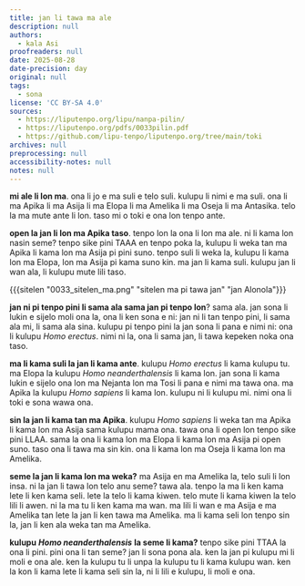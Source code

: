 ```yaml
---
title: jan li tawa ma ale
description: null
authors:
  - kala Asi
proofreaders: null
date: 2025-08-28
date-precision: day
original: null
tags:
  - sona
license: 'CC BY-SA 4.0'
sources:
  - https://liputenpo.org/lipu/nanpa-pilin/
  - https://liputenpo.org/pdfs/0033pilin.pdf
  - https://github.com/lipu-tenpo/liputenpo.org/tree/main/toki
archives: null
preprocessing: null
accessibility-notes: null
notes: null
---
```


**mi ale li lon ma**. ona li jo e ma suli e telo suli. kulupu li nimi e ma suli. ona li ma Apika li ma Asija li ma Elopa li ma Amelika li ma Oseja li ma Antasika. telo la ma mute ante li lon. taso mi o toki e ona lon tenpo ante.

**open la jan li lon ma Apika taso**. tenpo lon la ona li lon ma ale. ni li kama lon nasin seme? tenpo sike pini TAAA en tenpo poka la, kulupu li weka tan ma Apika li kama lon ma Asija pi pini suno. tenpo suli li weka la, kulupu li kama lon ma Elopa, lon ma Asija pi kama suno kin. ma jan li kama suli. kulupu jan li wan ala, li kulupu mute lili taso.

{{{sitelen "0033_sitelen_ma.png" "sitelen ma pi tawa jan" "jan Alonola"}}}

**jan ni pi tenpo pini li sama ala sama jan pi tenpo lon**? sama ala. jan sona li lukin e sijelo moli ona la, ona li ken sona e ni: jan ni li tan tenpo pini, li sama ala mi, li sama ala sina. kulupu pi tenpo pini la jan sona li pana e nimi ni: ona li kulupu *Homo erectus*. nimi ni la, ona li sama jan, li tawa kepeken noka ona taso.

**ma li kama suli la jan li kama ante**. kulupu *Homo erectus* li kama kulupu tu. ma Elopa la kulupu *Homo neanderthalensis* li kama lon. jan sona li kama lukin e sijelo ona lon ma Nejanta lon ma Tosi li pana e nimi ma tawa ona. ma Apika la kulupu *Homo sapiens* li kama lon. kulupu ni li kulupu mi. nimi ona li toki e sona wawa ona.

**sin la jan li kama tan ma Apika**. kulupu *Homo sapiens* li weka tan ma Apika li kama lon ma Asija sama kulupu mama ona. tawa ona li open lon tenpo sike pini LLAA. sama la ona li kama lon ma Elopa li kama lon ma Asija pi open suno. taso ona li tawa ma sin kin. ona li kama lon ma Oseja li kama lon ma Amelika.

**seme la jan li kama lon ma weka?** ma Asija en ma Amelika la, telo suli li lon insa. ni la jan li tawa lon telo anu seme? tawa ala. tenpo la ma li ken kama lete li ken kama seli. lete la telo li kama kiwen. telo mute li kama kiwen la telo lili li awen. ni la ma tu li ken kama ma wan. ma lili li wan e ma Asija e ma Amelika tan lete la jan li ken tawa ma Amelika. ma li kama seli lon tenpo sin la, jan li ken ala weka tan ma Amelika.

**kulupu** ***Homo neanderthalensis*** **la seme li kama?** tenpo sike pini TTAA la ona li pini. pini ona li tan seme? jan li sona pona ala. ken la jan pi kulupu mi li moli e ona ale. ken la kulupu tu li unpa la kulupu tu li kama kulupu wan. ken la kon li kama lete li kama seli sin la, ni li lili e kulupu, li moli e ona.

